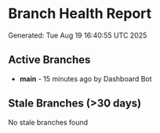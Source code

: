 # Branch Health Report
Generated: Tue Aug 19 16:40:55 UTC 2025

## Active Branches
- **main** - 15 minutes ago by Dashboard Bot

## Stale Branches (>30 days)
No stale branches found
